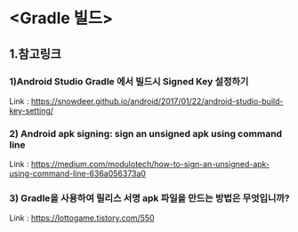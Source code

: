 # <Gradle 빌드>
## 1.참고링크
### 1)Android Studio Gradle 에서 빌드시 Signed Key 설정하기
Link : https://snowdeer.github.io/android/2017/01/22/android-studio-build-key-setting/

### 2) Android apk signing: sign an unsigned apk using command line
Link : https://medium.com/modulotech/how-to-sign-an-unsigned-apk-using-command-line-636a056373a0

### 3) Gradle을 사용하여 릴리스 서명 apk 파일을 만드는 방법은 무엇입니까?
Link : https://lottogame.tistory.com/550

